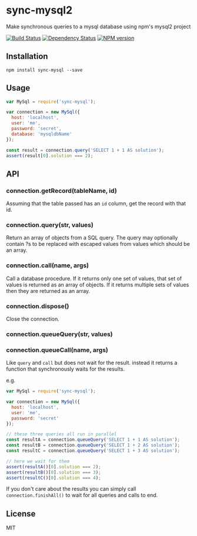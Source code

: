 # sync-mysql2
Make synchronous queries to a mysql database using npm's mysql2 project

[![Build Status](https://img.shields.io/travis/ForbesLindesay/sync-mysql/master.svg)](https://travis-ci.org/ForbesLindesay/sync-mysql)
[![Dependency Status](https://img.shields.io/david/ForbesLindesay/sync-mysql/master.svg)](http://david-dm.org/ForbesLindesay/sync-mysql)
[![NPM version](https://img.shields.io/npm/v/sync-mysql.svg)](https://www.npmjs.org/package/sync-mysql)

## Installation

```
npm install sync-mysql --save
```

## Usage

```js
var MySql = require('sync-mysql');

var connection = new MySql({
  host: 'localhost',
  user: 'me',
  password: 'secret',
  database: 'mysqldbName'
});

const result = connection.query('SELECT 1 + 1 AS solution');
assert(result[0].solution === 2);
```

## API

### connection.getRecord(tableName, id)

Assuming that the table passed has an `id` column, get the record with that id.

### connection.query(str, values)

Return an array of objects from a SQL query. The query may optionally contain ?s to be replaced with escaped values from values which should be an array.

### connection.call(name, args)

Call a database procedure. If it returns only one set of values, that set of values is returned as an array of objects. If it returns multiple sets of values then they are returned as an array.

### connection.dispose()

Close the connection.


### connection.queueQuery(str, values)
### connection.queueCall(name, args)

Like `query` and `call` but does not wait for the result. instead it returns a function that synchronously waits for the results.

e.g.

```js
var MySql = require('sync-mysql');

var connection = new MySql({
  host: 'localhost',
  user: 'me',
  password: 'secret'
});

// these three queries all run in parallel
const resultA = connection.queueQuery('SELECT 1 + 1 AS solution');
const resultB = connection.queueQuery('SELECT 1 + 2 AS solution');
const resultC = connection.queueQuery('SELECT 1 + 3 AS solution');

// here we wait for them
assert(resultA()[0].solution === 2);
assert(resultB()[0].solution === 3);
assert(resultC()[0].solution === 4);
```

If you don't care about the results you can simply call `connection.finishAll()` to wait for all queries and calls to end.

## License

MIT
